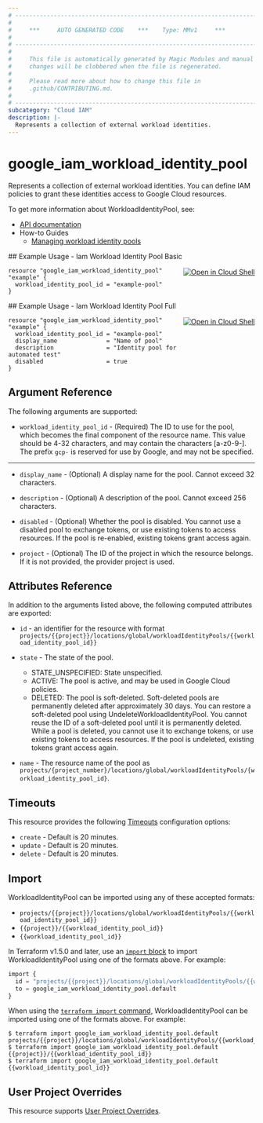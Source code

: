 ```yaml
---
# ----------------------------------------------------------------------------
#
#     ***     AUTO GENERATED CODE    ***    Type: MMv1     ***
#
# ----------------------------------------------------------------------------
#
#     This file is automatically generated by Magic Modules and manual
#     changes will be clobbered when the file is regenerated.
#
#     Please read more about how to change this file in
#     .github/CONTRIBUTING.md.
#
# ----------------------------------------------------------------------------
subcategory: "Cloud IAM"
description: |-
  Represents a collection of external workload identities.
---
```


# google\_iam\_workload\_identity\_pool

Represents a collection of external workload identities. You can define IAM policies to
grant these identities access to Google Cloud resources.


To get more information about WorkloadIdentityPool, see:

* [API documentation](https://cloud.google.com/iam/docs/reference/rest/v1/projects.locations.workloadIdentityPools)
* How-to Guides
    * [Managing workload identity pools](https://cloud.google.com/iam/docs/manage-workload-identity-pools-providers#pools)

<div class = "oics-button" style="float: right; margin: 0 0 -15px">
  <a href="https://console.cloud.google.com/cloudshell/open?cloudshell_git_repo=https%3A%2F%2Fgithub.com%2Fterraform-google-modules%2Fdocs-examples.git&cloudshell_working_dir=iam_workload_identity_pool_basic&cloudshell_image=gcr.io%2Fcloudshell-images%2Fcloudshell%3Alatest&open_in_editor=main.tf&cloudshell_print=.%2Fmotd&cloudshell_tutorial=.%2Ftutorial.md" target="_blank">
    <img alt="Open in Cloud Shell" src="//gstatic.com/cloudssh/images/open-btn.svg" style="max-height: 44px; margin: 32px auto; max-width: 100%;">
  </a>
</div>
## Example Usage - Iam Workload Identity Pool Basic


```hcl
resource "google_iam_workload_identity_pool" "example" {
  workload_identity_pool_id = "example-pool"
}
```
<div class = "oics-button" style="float: right; margin: 0 0 -15px">
  <a href="https://console.cloud.google.com/cloudshell/open?cloudshell_git_repo=https%3A%2F%2Fgithub.com%2Fterraform-google-modules%2Fdocs-examples.git&cloudshell_working_dir=iam_workload_identity_pool_full&cloudshell_image=gcr.io%2Fcloudshell-images%2Fcloudshell%3Alatest&open_in_editor=main.tf&cloudshell_print=.%2Fmotd&cloudshell_tutorial=.%2Ftutorial.md" target="_blank">
    <img alt="Open in Cloud Shell" src="//gstatic.com/cloudssh/images/open-btn.svg" style="max-height: 44px; margin: 32px auto; max-width: 100%;">
  </a>
</div>
## Example Usage - Iam Workload Identity Pool Full


```hcl
resource "google_iam_workload_identity_pool" "example" {
  workload_identity_pool_id = "example-pool"
  display_name              = "Name of pool"
  description               = "Identity pool for automated test"
  disabled                  = true
}
```

## Argument Reference

The following arguments are supported:


* `workload_identity_pool_id` -
  (Required)
  The ID to use for the pool, which becomes the final component of the resource name. This
  value should be 4-32 characters, and may contain the characters [a-z0-9-]. The prefix
  `gcp-` is reserved for use by Google, and may not be specified.


- - -


* `display_name` -
  (Optional)
  A display name for the pool. Cannot exceed 32 characters.

* `description` -
  (Optional)
  A description of the pool. Cannot exceed 256 characters.

* `disabled` -
  (Optional)
  Whether the pool is disabled. You cannot use a disabled pool to exchange tokens, or use
  existing tokens to access resources. If the pool is re-enabled, existing tokens grant
  access again.

* `project` - (Optional) The ID of the project in which the resource belongs.
    If it is not provided, the provider project is used.


## Attributes Reference

In addition to the arguments listed above, the following computed attributes are exported:

* `id` - an identifier for the resource with format `projects/{{project}}/locations/global/workloadIdentityPools/{{workload_identity_pool_id}}`

* `state` -
  The state of the pool.
  * STATE_UNSPECIFIED: State unspecified.
  * ACTIVE: The pool is active, and may be used in Google Cloud policies.
  * DELETED: The pool is soft-deleted. Soft-deleted pools are permanently deleted after
    approximately 30 days. You can restore a soft-deleted pool using
    UndeleteWorkloadIdentityPool. You cannot reuse the ID of a soft-deleted pool until it is
    permanently deleted. While a pool is deleted, you cannot use it to exchange tokens, or
    use existing tokens to access resources. If the pool is undeleted, existing tokens grant
    access again.

* `name` -
  The resource name of the pool as
  `projects/{project_number}/locations/global/workloadIdentityPools/{workload_identity_pool_id}`.


## Timeouts

This resource provides the following
[Timeouts](https://developer.hashicorp.com/terraform/plugin/sdkv2/resources/retries-and-customizable-timeouts) configuration options:

- `create` - Default is 20 minutes.
- `update` - Default is 20 minutes.
- `delete` - Default is 20 minutes.

## Import


WorkloadIdentityPool can be imported using any of these accepted formats:

* `projects/{{project}}/locations/global/workloadIdentityPools/{{workload_identity_pool_id}}`
* `{{project}}/{{workload_identity_pool_id}}`
* `{{workload_identity_pool_id}}`


In Terraform v1.5.0 and later, use an [`import` block](https://developer.hashicorp.com/terraform/language/import) to import WorkloadIdentityPool using one of the formats above. For example:

```tf
import {
  id = "projects/{{project}}/locations/global/workloadIdentityPools/{{workload_identity_pool_id}}"
  to = google_iam_workload_identity_pool.default
}
```

When using the [`terraform import` command](https://developer.hashicorp.com/terraform/cli/commands/import), WorkloadIdentityPool can be imported using one of the formats above. For example:

```
$ terraform import google_iam_workload_identity_pool.default projects/{{project}}/locations/global/workloadIdentityPools/{{workload_identity_pool_id}}
$ terraform import google_iam_workload_identity_pool.default {{project}}/{{workload_identity_pool_id}}
$ terraform import google_iam_workload_identity_pool.default {{workload_identity_pool_id}}
```

## User Project Overrides

This resource supports [User Project Overrides](https://registry.terraform.io/providers/hashicorp/google/latest/docs/guides/provider_reference#user_project_override).
